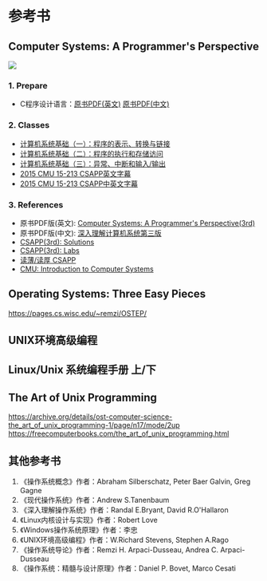 # 参考书

## Computer Systems: A Programmer's Perspective

![](https://github.com/wangmu89/Book-CSAPP/blob/master/_Attachments/ComputerSystems-AProgrammersPerspective.jpg?raw=true)

### 1. Prepare

- C程序设计语言：[原书PDF(英文)](https://github.com/wangmu89/Book-CSAPP/blob/master/_Attachments/The_C_Programming_Language_2.pdf) [原书PDF(中文)](https://github.com/wangmu89/Book-CSAPP/blob/master/_Attachments/The_C_Programming_Language_2_ch.pdf)

### 2. Classes

- [计算机系统基础（一）：程序的表示、转换与链接](http://www.icourse163.org/course/NJU-1001625001)
- [计算机系统基础（二）：程序的执行和存储访问](http://www.icourse163.org/course/NJU-1001964032)
- [计算机系统基础（三）：异常、中断和输入/输出](http://www.icourse163.org/course/NJU-1002532004)
- [2015 CMU 15-213 CSAPP英文字幕](https://www.bilibili.com/video/av40238125)
- [2015 CMU 15-213 CSAPP中英文字幕](https://www.bilibili.com/video/av31289365)

### 3. References

- 原书PDF版(英文): [Computer Systems: A Programmer's Perspective(3rd)](https://github.com/wangmu89/Book-CSAPP/blob/master/_Attachments/Computer_Systems_A_Programmers_Perspective(3rd).pdf)
- 原书PDF版(中文): [深入理解计算机系统第三版](https://raw.githubusercontent.com/bumzy/book/master/%E6%B7%B1%E5%85%A5%E7%90%86%E8%A7%A3%E8%AE%A1%E7%AE%97%E6%9C%BA%E7%B3%BB%E7%BB%9F%EF%BC%88%E5%8E%9F%E4%B9%A6%E7%AC%AC%E4%B8%89%E7%89%88%EF%BC%89.pdf)
- [CSAPP(3rd): Solutions](https://github.com/DreamAndDead/CSAPP-3e-Solutions)
- [CSAPP(3rd): Labs](http://csapp.cs.cmu.edu/3e/labs.html)
- [读薄/读厚 CSAPP](https://wdxtub.com/work/)
- [CMU: Introduction to Computer Systems](https://www.cs.cmu.edu/~213/)

## Operating Systems: Three Easy Pieces

https://pages.cs.wisc.edu/~remzi/OSTEP/



## UNIX环境高级编程

## Linux/Unix 系统编程手册 上/下


## The Art of Unix Programming
https://archive.org/details/ost-computer-science-the_art_of_unix_programming-1/page/n17/mode/2up
https://freecomputerbooks.com/the_art_of_unix_programming.html


## 其他参考书
1. 《操作系统概念》作者：Abraham Silberschatz, Peter Baer Galvin, Greg Gagne
2. 《现代操作系统》作者：Andrew S.Tanenbaum
3. 《深入理解操作系统》作者：Randal E.Bryant, David R.O'Hallaron
4. 《Linux内核设计与实现》作者：Robert Love
5. 《Windows操作系统原理》作者：李忠
6. 《UNIX环境高级编程》作者：W.Richard Stevens, Stephen A.Rago
7. 《操作系统导论》作者：Remzi H. Arpaci-Dusseau, Andrea C. Arpaci-Dusseau
8. 《操作系统：精髓与设计原理》作者：Daniel P. Bovet, Marco Cesati
